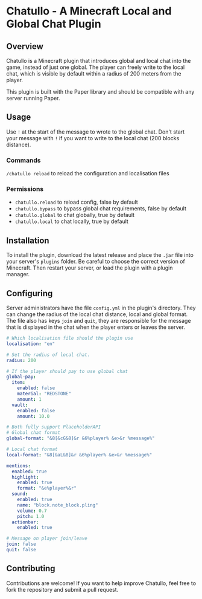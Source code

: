 # Chatullo - A Minecraft Local and Global Chat Plugin

## Overview

Chatullo is a Minecraft plugin that introduces global and local chat into the game, instead of just one global. The player can freely write to the local chat, which is visible by default within a radius of 200 meters from the player.

This plugin is built with the Paper library and should be compatible with any server running Paper.

## Usage

Use `!` at the start of the message to wrote to the global chat. Don't start your message with `!` if you want to write to the local chat (200 blocks distance).

### Commands

`/chatullo reload` to reload the configuration and localisation files

### Permissions

- `chatullo.reload` to reload config, false by default
- `chatullo.bypass` to bypass global chat requirements, false by default
- `chatullo.global` to chat globally, true by default
- `chatullo.local` to chat locally, true by default

## Installation

To install the plugin, download the latest release and place the `.jar` file into your server's `plugins` folder. Be careful to choose the correct version of Minecraft. Then restart your server, or load the plugin with a plugin manager.

## Configuring

Server administrators have the file `config.yml` in the plugin's directory.
They can change the radius of the local chat distance, local and global format. The file also has keys `join` and `quit`, they are responsible for the message that is displayed in the chat when the player enters or leaves the server. 
```yaml
# Which localisation file should the plugin use
localisation: "en"

# Set the radius of local chat.
radius: 200

# If the player should pay to use global chat
global-pay:
  item:
    enabled: false
    material: "REDSTONE"
    amount: 1
  vault:
    enabled: false
    amount: 10.0

# Both fully support PlaceholderAPI
# Global chat format
global-format: "&8[&cG&8]&r &6%player% &e>&r %message%"

# Local chat format
local-format: "&8[&aL&8]&r &6%player% &e>&r %message%"

mentions:
  enabled: true
  highlight:
    enabled: true
    format: "&e%player%&r"
  sound:
    enabled: true
    name: "block.note_block.pling"
    volume: 0.7
    pitch: 1.0
  actionbar:
    enabled: true

# Message on player join/leave
join: false
quit: false
```

## Contributing

Contributions are welcome! If you want to help improve Chatullo, feel free to fork the repository and submit a pull request.

